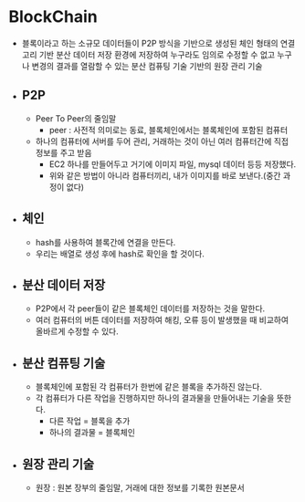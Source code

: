 # BlockChain

- 블록이라고 하는 소규모 데이터들이 P2P 방식을 기반으로 생성된 체인 형태의 연결고리 기반 분산 데이터 저장 환경에 저장하여 누구라도 임의로 수정할 수 없고 누구나 변경의 결과를 열람할 수 있는 분산 컴퓨팅 기술 기반의 원장 관리 기술

- ## P2P

  - Peer To Peer의 줄임말
    - peer : 사전적 의미로는 동료, 블록체인에서는 블록체인에 포함된 컴퓨터
  - 하나의 컴퓨터에 서버를 두어 관리, 거래하는 것이 아닌 여러 컴퓨터간에 직접 정보를 주고 받음
    - EC2 하나를 만들어두고 거기에 이미지 파일, mysql 데이터 등등 저장했다.
    - 위와 같은 방법이 아니라 컴퓨터끼리, 내가 이미지를 바로 보낸다.(중간 과정이 없다)

- ## 체인
  - hash를 사용하여 블록간에 연결을 만든다.
  - 우리는 배열로 생성 후에 hash로 확인을 할 것이다.
- ## 분산 데이터 저장

  - P2P에서 각 peer들이 같은 블록체인 데이터를 저장하는 것을 말한다.
  - 여러 컴퓨터의 버튼 데이터를 저장하여 해킹, 오류 등이 발생했을 때 비교하여 올바르게 수정할 수 있다.

- ## 분산 컴퓨팅 기술

  - 블록체인에 포함된 각 컴퓨터가 한번에 같은 블록을 추가하진 않는다.
  - 각 컴퓨터가 다른 작업을 진행하지만 하나의 결과물을 만들어내는 기술을 뜻한다.
    - 다른 작업 = 블록을 추가
    - 하나의 결과물 = 블록체인

- ## 원장 관리 기술
  - 원장 : 원본 장부의 줄임말, 거래에 대한 정보를 기록한 원본문서
